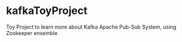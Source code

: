 # kafkaToyProject
Toy Project to learn more about Kafka Apache Pub-Sub System, using Zookeeper ensemble
